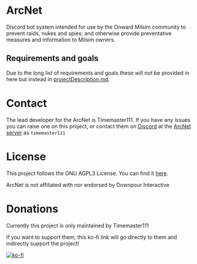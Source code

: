 # ArcNet
Discord bot system intended for use by the Onward Milsim community to prevent raids, nukes and spies; and otherwise provide preventative measures and information to Milsim owners.

## Requirements and goals
Due to the long list of requirements and goals these will not be provided in here but instead in [projectDescription.md](./projectDescription.md).

# Contact
The lead developer for the ArcNet is Timemaster111. If you have any issues you can raise one on this project, or contact them on [Discord](https://www.discord.com) at the [ArcNet server](https://discord.gg/BsBK8cYT5r) as `timemaster111`

# License
This project follows the GNU AGPL3 License. You can find it [here](./LICENSE).

ArcNet is not affiliated with nor endorsed by Downpour Interactive

# Donations
Currently this project is only maintained by Timemaster111

If you want to support them, this ko-fi link will go directly to them and indirectly support the project!

[![ko-fi](https://ko-fi.com/img/githubbutton_sm.svg)](https://ko-fi.com/J3J5M88EM)